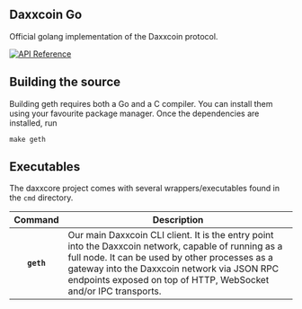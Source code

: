 ## Daxxcoin Go

Official golang implementation of the Daxxcoin protocol.

[![API Reference](
)](https://godoc.org/github.com/daxxcoin/daxxcore)


## Building the source

Building geth requires both a Go and a C compiler.
You can install them using your favourite package manager.
Once the dependencies are installed, run

    make geth
    
## Executables

The daxxcore project comes with several wrappers/executables found in the `cmd` directory.

| Command    | Description |
|:----------:|-------------|
| **`geth`** | Our main Daxxcoin CLI client. It is the entry point into the Daxxcoin network, capable of running as a full node. It can be used by other processes as a gateway into the Daxxcoin network via JSON RPC endpoints exposed on top of HTTP, WebSocket and/or IPC transports. |


